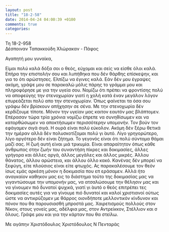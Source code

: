 ```yaml
---
layout: post
title: "18-2-58"
date: 2014-04-24 04:00:39 +0100
comments: true
categories: 
---
```


Τη 18-2-958<br/>
Δέσποιναν Ταπακκούδη Χλώρακαν - Πάφος

Αγαπητή μου γυναίκα,

Είμαι πολύ καλά δόξα σοι ο θεός, εύχομαι και σείς να είσθε όλοι καλά. Επήρα την επιστολήν σου και λυπήθηκα που δέν θάρθης επίσκεψην, και για το ότι αρώστησες. Ελπίζω να έγινες καλά. Εάν δέν μου έγραψες ακόμη, γράψε μου σε παρακαλώ μόλις πάρης το γράμμα μου και πληροφόρησε με για την υγεία σου. Νομίζω ότι πρέπει να φροντίσης πολύ να αποφεύγης την στενοχωρίαν γιατί η χολή κατά έναν μεγάλον λόγον επυρεάζεται πολύ απο την στενοχωρίαν. Όπως φαίνεται τα όσα σου γράφω δέν βρίσκουν απήχησην σε σένα. Με την στενοχωρία δέν κερδίζουμε τίποτε. Μόνον την υγείαν μας καιτον εαυτόν μας βλάπτομεν. Επέρασαν τώρα τρία χρόνια νομίζω έπρεπε να συνηθίσωμεν και να κατορθώσωμεν να αποκτήσωμεν περισσότερην υπομονήν. Τον βούν τον εφάγαμεν σιγά σιγά. Η ουρά είναι πολύ εύκολον. Ακόμη δέν ξέρω θετικά την ημέραν αλλά δέν πολυσκοτίζομαι πολύ γι ́αυτό. Λίγο γρηγορώτερο, λίγο αργότερο δέν είναι ζήτημα. Το γεγονός είναι ότι πολύ σύντομα θάμαι μαζί σας. Η ζωή αυτή είναι μιά τρικυμία. Είναι απαραίτητον όπως κάθε άνθρωπος στην ζωήν του συναντήση πίκρες και δοκιμασίες, άλλες γρήγορα και άλλες αργά, άλλος μεγάλες και άλλος μικρές. Άλλου θάνατος, άλλου αρώστεια, και άλλου όλλο κακό. Κανένας δέν μπορεί να ξεφύγη, είτε πλούσιος είναι είτε φτωχός. Ας παρακαλέσουμε τον θεόν ίσως εμάς αρκέση μόνον η δοκιμασία που επ εράσαμεν. Αλλά ήτο αναγκαίον καθηκον μας εις το διάστημα τούτο της δοκιμασίας μας να γιγαντώσουμε την υπομονήν μας, να ατσαλώσουμε την θέλησιν μας και να γίνουμεν πιό δυνατοί ψυχικά, γιατί γι ́αυτό ο θεός επιτρέπει τες δοκιμασίες αυτές για να γίνουμε πιό δυνατοί και καλοί χριστιανοί ούτως ώστε να αντικρύζομεν με θάρρος οιονδήποτε μελλοντικόν κίνδυνον και πόνον που θα παρουσιασθή μπροστά μας. Χαιρετισμούς πολλούς στον Νίκον, στους γονείς μας, αδέλφια μας, στον Αντρείκκον, Στέλλιον και σ ́όλους. Γράψε μου και για την κάρταν που θα στείλω.

Με αγάπην Χριστόδουλος Χριστόδουλος Ν Πενταράς
